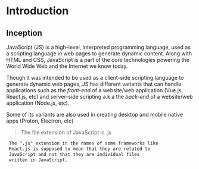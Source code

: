 # Introduction

## Inception

JavaScript (JS) is a high-level, interpreted programming language, used as a scripting language in
web pages to generate dynamic content. Along with HTML and CSS, JavaScript is a part of the core
technologies powering the World Wide Web and the Internet we know today.

Though it was intended to be used as a client-side scripting language to generate dynamic web pages,
JS has different variants that can handle applications such as the *front-end* of a website/web
application (Vue.js, React.js, etc) and server-side scripting a.k.a the *back-end* of a website/web
application (Node.js, etc).

Some of its variants are also used in creating desktop and mobile native apps (Proton, Electron, etc)

> The file extension of JavaScript is .js

```md
 The ".js" extension in the names of some frameworks like
 React.js is supposed to mean that they are related to
 JavaScript and not that they are individual files
 written in JavaScript.
```
